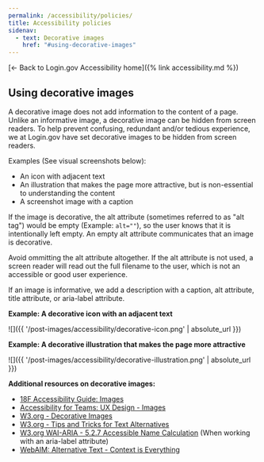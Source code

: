 ```yaml
---
permalink: /accessibility/policies/
title: Accessibility policies
sidenav:
  - text: Decorative images
    href: "#using-decorative-images"
---
```

[← Back to Login.gov Accessibility home]({% link accessibility.md %})

## Using decorative images

A decorative image does not add information to the content of a page. Unlike an informative image, a decorative image can be hidden from screen readers. To help prevent confusing, redundant and/or tedious experience, we at Login.gov have set decorative images to be hidden from screen readers.

Examples (See visual screenshots below):

- An icon with adjacent text
- An illustration that makes the page more attractive, but is non-essential to understanding the content
- A screenshot image with a caption

If the image is decorative, the alt attribute (sometimes referred to as "alt tag") would be empty (Example: `alt=""`), so the user knows that it is intentionally left empty. An empty alt attribute communicates that an image is decorative.

Avoid ommitting the alt attribute altogether. If the alt attribute is not used, a screen reader will read out the full filename to the user, which is not an accessible or good user experience.

If an image is informative, we add a description with a caption, alt attribute, title attribute, or aria-label attribute.

**Example: A decorative icon with an adjacent text**

![]({{ '/post-images/accessibility/decorative-icon.png' | absolute_url }})

**Example: A decorative illustration that makes the page more attractive**

![]({{ '/post-images/accessibility/decorative-illustration.png' | absolute_url }})

**Additional resources on decorative images:**

- [18F Accessibility Guide: Images](https://accessibility.18f.gov/images/)
- [Accessibility for Teams: UX Design - Images](https://accessibility.digital.gov/ux/images/)
- [W3.org - Decorative Images](https://www.w3.org/WAI/tutorials/images/decorative/)
- [W3.org - Tips and Tricks for Text Alternatives](https://www.w3.org/WAI/tutorials/images/tips/)
- [W3.org WAI-ARIA - 5.2.7 Accessible Name Calculation](https://www.w3.org/WAI/PF/aria/complete#namecalculation) (When working with an aria-label attribute)
- [WebAIM: Alternative Text - Context is Everything](https://webaim.org/techniques/alttext/#context)
